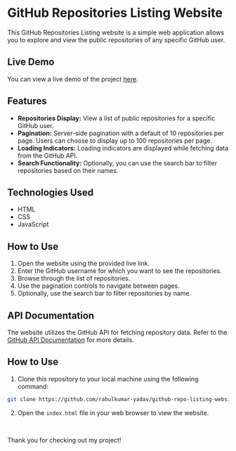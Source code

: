 # GitHub Repositories Listing Website

This GitHub Repositories Listing website is a simple web application allows you to explore and view the public repositories of any specific GitHub user.

## Live Demo

You can view a live demo of the project [here](https://github-repo-listing-website.netlify.app/).

## Features

- **Repositories Display:** View a list of public repositories for a specific GitHub user.
- **Pagination:** Server-side pagination with a default of 10 repositories per page. Users can choose to display up to 100 repositories per page.
- **Loading Indicators:** Loading indicators are displayed while fetching data from the GitHub API.
- **Search Functionality:** Optionally, you can use the search bar to filter repositories based on their names.

## Technologies Used

- HTML
- CSS
- JavaScript

## How to Use

1. Open the website using the provided live link.
2. Enter the GitHub username for which you want to see the repositories.
3. Browse through the list of repositories.
4. Use the pagination controls to navigate between pages.
5. Optionally, use the search bar to filter repositories by name.

## API Documentation

The website utilizes the GitHub API for fetching repository data. Refer to the [GitHub API Documentation](https://docs.github.com/en/rest/reference) for more details.

## How to Use

1. Clone this repository to your local machine using the following command:

```bash
git clone https://github.com/rahulkumar-yadav/github-repo-listing-website.git
```

2. Open the `index.html` file in your web browser to view the website.

<br />

Thank you for checking out my project!
